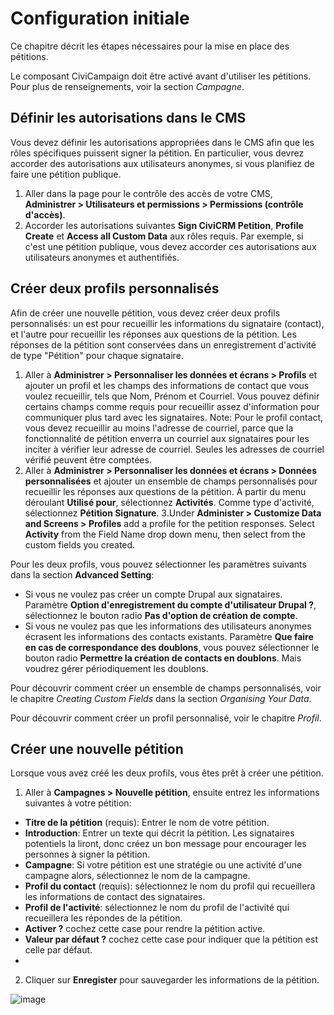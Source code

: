 Configuration initiale
======================

Ce chapitre décrit les étapes nécessaires pour la mise en place des pétitions.

Le composant CiviCampaign doit être activé avant d'utiliser les pétitions.
Pour plus de renseignements, voir la section *Campagne*.

Définir les autorisations dans le CMS
-------------------------------------

Vous devez définir les autorisations appropriées dans le CMS afin que les rôles spécifiques puissent signer la pétition.
En particulier, vous devrez accorder des autorisations aux utilisateurs anonymes, si vous planifiez de faire une pétition publique.

1. Aller dans la page pour le contrôle des accès de votre CMS, **Administrer > Utilisateurs et permissions > Permissions (contrôle d'accès)**.
2. Accorder les autorisations suivantes **Sign CiviCRM Petition**, **Profile Create** et **Access all Custom Data** aux rôles requis. Par exemple, si c'est une pétition publique, vous devez accorder ces autorisations aux utilisateurs anonymes et authentifiés.

Créer deux profils personnalisés
--------------------------------

Afin de créer une nouvelle pétition, vous devez créer deux profils personnalisés: un est pour recueillir les informations du signataire (contact), et l'autre pour recueillir les réponses aux questions de la pétition.
Les réponses de la pétition sont conservées dans un enregistrement d'activité de type "Pétition" pour chaque signataire.

1. Aller à **Administrer > Personnaliser les données et écrans > Profils** et ajouter un profil et les champs des informations de contact que vous voulez recueillir, tels que Nom, Prénom et Courriel. Vous pouvez définir certains champs comme requis pour recueillir assez d'information pour communiquer plus tard avec les signataires. Note: Pour le profil contact, vous devez recueillir au moins l'adresse de courriel, parce que la fonctionnalité de pétition enverra un courriel aux signataires pour les inciter à vérifier leur adresse de courriel. Seules les adresses de courriel vérifié peuvent être comptées.
2. Aller à **Administrer > Personnaliser les données et écrans > Données personnalisées** et ajouter un ensemble de champs personnalisés pour recueillir les réponses aux questions de la pétition. À partir du menu déroulant **Utilisé pour**, sélectionnez **Activités**. Comme type d'activité, sélectionnez **Pétition Signature**.
3.Under **Administer > Customize Data and Screens > Profiles** add a profile for the petition responses. Select **Activity** from the Field Name drop down menu, then select from the custom fields you created.

Pour les deux profils, vous pouvez sélectionner les paramètres suivants dans la section **Advanced Setting**:

- Si vous ne voulez pas créer un compte Drupal aux signataires. Paramètre **Option d'enregistrement du compte d'utilisateur Drupal ?**, sélectionnez le bouton radio **Pas d'option de création de compte**.
- Si vous ne voulez pas que les informations des utilisateurs anonymes écrasent les informations des contacts existants. Paramètre **Que faire en cas de correspondance des doublons**, vous pouvez sélectionner le bouton radio **Permettre la création de contacts en doublons**. Mais voudrez gérer périodiquement les doublons.

Pour découvrir comment créer un ensemble de champs personnalisés, voir le chapitre *Creating Custom Fields* dans la section *Organising Your Data*. 

Pour découvrir comment créer un profil personnalisé, voir le chapitre *Profil*.

Créer une nouvelle pétition
---------------------------

Lorsque vous avez créé les deux profils, vous êtes prêt à créer une pétition.

1. Aller à **Campagnes > Nouvelle pétition**, ensuite entrez les informations suivantes à votre pétition:
- **Titre de la pétition** (requis): Entrer le nom de votre pétition.
- **Introduction**: Entrer un texte qui décrit la pétition. Les signataires potentiels la liront, donc créez un bon message pour encourager les personnes à signer la pétition.
- **Campagne**: Si votre pétition est une stratégie ou une activité d'une campagne alors, sélectionnez le nom de la campagne.
- **Profil du contact** (requis): sélectionnez le nom du profil qui recueillera les informations de contact des signataires.
- **Profil de l'activité**: sélectionnez le nom du profil de l'activité qui recueillera les répondes de la pétition.
- **Activer ?** cochez cette case pour rendre la pétition active.
- **Valeur par défaut ?** cochez cette case pour indiquer que la pétition est celle par défaut.
-
2. Cliquer sur **Enregister** pour sauvegarder les informations de la pétition.

![image](../img/petition_new.png)
